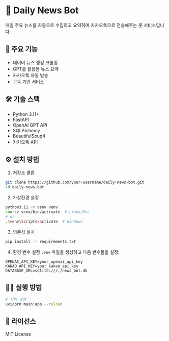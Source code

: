 # 📰 Daily News Bot

매일 주요 뉴스를 자동으로 수집하고 요약하여 카카오톡으로 전송해주는 봇 서비스입니다.

## 🚀 주요 기능

- 네이버 뉴스 랭킹 크롤링
- GPT를 활용한 뉴스 요약
- 카카오톡 자동 발송
- 구독 기반 서비스

## 🛠 기술 스택

- Python 3.11+
- FastAPI
- OpenAI GPT API
- SQLAlchemy
- BeautifulSoup4
- 카카오톡 API

## ⚙️ 설치 방법

1. 저장소 클론

```bash
git clone https://github.com/your-username/daily-news-bot.git
cd daily-news-bot
```

2. 가상환경 설정

```bash
python3.11 -m venv venv
source venv/bin/activate  # Linux/Mac
# or
.\venv\Scripts\activate  # Windows
```

3. 의존성 설치

```bash
pip install -r requirements.txt
```

4. 환경 변수 설정
   `.env` 파일을 생성하고 다음 변수들을 설정:

```
OPENAI_API_KEY=your_openai_api_key
KAKAO_API_KEY=your_kakao_api_key
DATABASE_URL=sqlite:///./news_bot.db
```

## 🏃‍♂️ 실행 방법

```bash
# 서버 실행
uvicorn main:app --reload
```

## 📝 라이선스

MIT License
